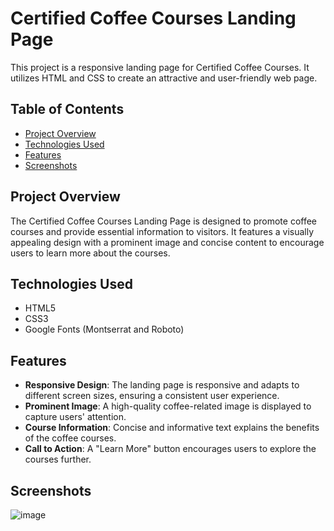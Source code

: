 # Certified Coffee Courses Landing Page

This project is a responsive landing page for Certified Coffee Courses. It utilizes HTML and CSS to create an attractive and user-friendly web page.

## Table of Contents

- [Project Overview](#project-overview)
- [Technologies Used](#technologies-used)
- [Features](#features)
- [Screenshots](#screenshots)

## Project Overview

The Certified Coffee Courses Landing Page is designed to promote coffee courses and provide essential information to visitors. 
It features a visually appealing design with a prominent image and concise content to encourage users to learn more about the courses.

## Technologies Used

- HTML5
- CSS3
- Google Fonts (Montserrat and Roboto)

## Features

- **Responsive Design**: The landing page is responsive and adapts to different screen sizes, ensuring a consistent user experience.
- **Prominent Image**: A high-quality coffee-related image is displayed to capture users' attention.
- **Course Information**: Concise and informative text explains the benefits of the coffee courses.
- **Call to Action**: A "Learn More" button encourages users to explore the courses further.

## Screenshots

![image](https://github.com/sanketmahadik191/A9_media_queries/assets/125791466/d15072c6-d9ff-47b5-8e07-5b60acbdb773)



